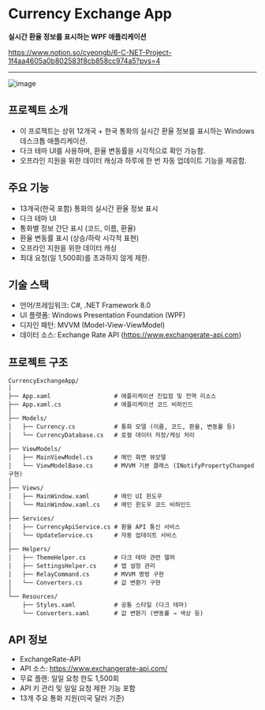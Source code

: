 # Currency Exchange App

**실시간 환율 정보를 표시하는 WPF 애플리케이션**

https://www.notion.so/cyeongb/6-C-NET-Project-1f4aa4605a0b802583f8cb858cc974a5?pvs=4

----


![image](https://github.com/user-attachments/assets/49bf4f82-db21-4d36-8329-38a465e6e3fb)



## 프로젝트 소개

- 이 프로젝트는 상위 12개국 + 한국 통화의 실시간 환율 정보를 표시하는 Windows 데스크톱 애플리케이션. 
- 다크 테마 UI를 사용하며, 환율 변동률을 시각적으로 확인 가능함. 
- 오프라인 지원을 위한 데이터 캐싱과 하루에 한 번 자동 업데이트 기능을 제공함.

## 주요 기능

- 13개국(한국 포함) 통화의 실시간 환율 정보 표시
- 다크 테마 UI
- 통화별 정보 간단 표시 (코드, 이름, 환율)
- 환율 변동률 표시 (상승/하락 시각적 표현)
- 오프라인 지원을 위한 데이터 캐싱
- 최대 요청(일 1,500회)를 초과하지 않게 제한.

## 기술 스택

- 언어/프레임워크: C#, .NET Framework 8.0
- UI 플랫폼: Windows Presentation Foundation (WPF)
- 디자인 패턴: MVVM (Model-View-ViewModel)
- 데이터 소스: Exchange Rate API (https://www.exchangerate-api.com)

## 프로젝트 구조
```
CurrencyExchangeApp/
│
├── App.xaml                  # 애플리케이션 진입점 및 전역 리소스
├── App.xaml.cs               # 애플리케이션 코드 비하인드
│
├── Models/
│   ├── Currency.cs           # 통화 모델 (이름, 코드, 환율, 변동률 등)
│   └── CurrencyDatabase.cs   # 로컬 데이터 저장/캐싱 처리
│
├── ViewModels/
│   ├── MainViewModel.cs      # 메인 화면 뷰모델
│   └── ViewModelBase.cs      # MVVM 기본 클래스 (INotifyPropertyChanged 구현)
│
├── Views/
│   ├── MainWindow.xaml       # 메인 UI 윈도우
│   └── MainWindow.xaml.cs    # 메인 윈도우 코드 비하인드
│
├── Services/
│   ├── CurrencyApiService.cs # 환율 API 통신 서비스
│   └── UpdateService.cs      # 자동 업데이트 서비스
│
├── Helpers/
│   ├── ThemeHelper.cs        # 다크 테마 관련 헬퍼
│   ├── SettingsHelper.cs     # 앱 설정 관리
│   ├── RelayCommand.cs       # MVVM 명령 구현
│   └── Converters.cs         # 값 변환기 구현
│
└── Resources/
    ├── Styles.xaml           # 공통 스타일 (다크 테마)
    └── Converters.xaml       # 값 변환기 (변동률 → 색상 등)
```


## API 정보

- ExchangeRate-API
- API 소스: https://www.exchangerate-api.com/
- 무료 플랜: 일일 요청 한도 1,500회
- API 키 관리 및 일일 요청 제한 기능 포함
- 13개 주요 통화 지원(미국 달러 기준)
